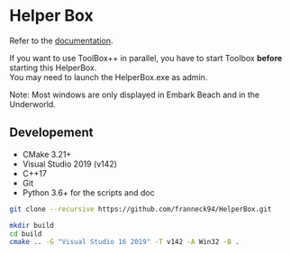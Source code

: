 # Helper Box

Refer to the [documentation](https://franneck94.github.io/HelperBox/).

If you want to use ToolBox++ in parallel, you have to start Toolbox **before** starting this HelperBox.  
You may need to launch the HelperBox.exe as admin.  

Note: Most windows are only displayed in Embark Beach and in the Underworld.

## Developement

* CMake 3.21+
* Visual Studio 2019 (v142)
* C++17
* Git
* Python 3.6+ for the scripts and doc

```bash
git clone --recursive https://github.com/franneck94/HelperBox.git
```

```bash
mkdir build
cd build
cmake .. -G "Visual Studio 16 2019" -T v142 -A Win32 -B .
```
